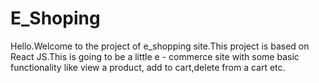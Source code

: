 # E_Shoping 
Hello.Welcome to the project of e_shopping site.This project is based on React JS.This is going to be a little e - commerce site with some basic functionality like view a product, add to cart,delete from a cart etc.
